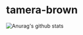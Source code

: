 # tamera-brown

![Anurag's github stats](https://github-readme-stats.vercel.app/api?username=tamera-brown&show_icons=true&theme=material-palenight)
